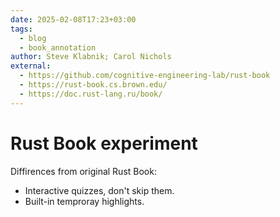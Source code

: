 ```yaml
---
date: 2025-02-08T17:23+03:00
tags:
  - blog
  - book_annotation
author: Steve Klabnik; Carol Nichols
external:
  - https://github.com/cognitive-engineering-lab/rust-book
  - https://rust-book.cs.brown.edu/
  - https://doc.rust-lang.ru/book/
---
```


# Rust Book experiment

Diffirences from original Rust Book:
 - Interactive quizzes, don't skip them.
 - Built-in temproray highlights.



